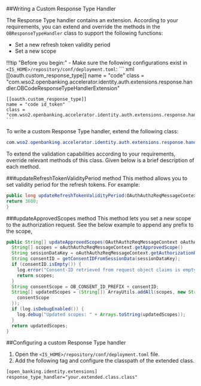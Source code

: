 ##Writing a Custom Response Type Handler

The Response Type handler contains an extension. According to your requirements, you can extend and override the methods 
in the `OBResponseTypeHandler` class to support the following functions:

   - Set a new refresh token validity period
   - Set a new scope

!!!tip "Before you begin:"
    - Make sure the following configurations exist in `<IS_HOME>/repository/conf/deployment.toml`:
    ``` xml
    [[oauth.custom_response_type]]
    name = "code"
    class = "com.wso2.openbanking.accelerator.identity.auth.extensions.response.handler.OBCodeResponseTypeHandlerExtension"
    
    [[oauth.custom_response_type]]
    name = "code id_token"
    class = "com.wso2.openbanking.accelerator.identity.auth.extensions.response.handler.OBHybridResponseTypeHandlerExtension"
    ```

To write a custom Response Type handler, extend the following class:
``` java
com.wso2.openbanking.accelerator.identity.auth.extensions.response.handler.OBResponseTypeHandler
```
To extend the validation capabilities according to your requirements, override relevant methods of this class. Given 
below is a brief description of each method.

###updateRefreshTokenValidityPeriod method
This method allows you to set validity period for the refresh tokens. For example:
``` java
public long updateRefreshTokenValidityPeriod(OAuthAuthzReqMessageContext oAuthAuthzReqMessageContext) {
return 3600;
}
```

###updateApprovedScopes method
This method lets you set a new scope to the authorization request. See the below example to append any prefix to the scope,
``` java
public String[] updateApprovedScopes(OAuthAuthzReqMessageContext oAuthAuthzReqMessageContext) {
  String[] scopes = oAuthAuthzReqMessageContext.getApprovedScope()
  String sessionDataKey = oAuthAuthzReqMessageContext.getAuthorizationReqDTO().getSessionDataKey();
  String consentID = getConsentIDFromSessionData(sessionDataKey);
  if (consentID.isEmpty()) {
    log.error("Consent-ID retrieved from request object claims is empty");
    return scopes;
  }
  String consentScope = OB_CONSENT_ID_PREFIX + consentID;
  String[] updatedScopes = (String[]) ArrayUtils.addAll(scopes, new String[] {
    consentScope
  });
  if (log.isDebugEnabled()) {
    log.debug("Updated scopes: " + Arrays.toString(updatedScopes));
  }
  return updatedScopes;
}
```

##Configuring a custom Response Type handler
1. Open the `<IS_HOME>/repository/conf/deployment.toml` file.
2. Add the following tag and configure the classpath of the extended class.
``` xml
[open_banking.identity.extensions]
response_type_handler="your.extended.class.class"
```

